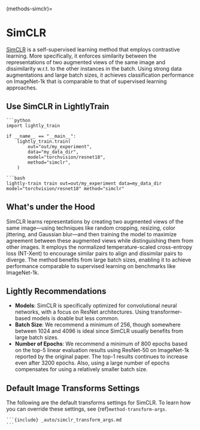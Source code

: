 (methods-simclr)=

# SimCLR

[SimCLR](https://arxiv.org/abs/2002.05709) is a self-supervised learning method that employs contrastive learning. More specifically, it enforces similarity between the representations of two augmented views of the same image and dissimilarity w.r.t. to the other instances in the batch. Using strong data augmentations and large batch sizes, it achieves classification performance on ImageNet-1k that is comparable to that of supervised learning approaches.

## Use SimCLR in LightlyTrain

````{tab} Python
```python
import lightly_train

if __name__ == "__main__":
    lightly_train.train(
        out="out/my_experiment", 
        data="my_data_dir",
        model="torchvision/resnet18",
        method="simclr",
    )
````

````{tab} Command Line
```bash
lightly-train train out=out/my_experiment data=my_data_dir model="torchvision/resnet18" method="simclr"
````

## What's under the Hood

SimCLR learns representations by creating two augmented views of the same image—using techniques like random cropping, resizing, color jittering, and Gaussian blur—and then training the model to maximize agreement between these augmented views while distinguishing them from other images. It employs the normalized temperature-scaled cross-entropy loss (NT-Xent) to encourage similar pairs to align and dissimilar pairs to diverge. The method benefits from large batch sizes, enabling it to achieve performance comparable to supervised learning on benchmarks like ImageNet-1k.

## Lightly Recommendations

- **Models**: SimCLR is specifically optimized for convolutional neural networks, with a focus on ResNet architectures. Using transformer-based models is doable but less common.
- **Batch Size**: We recommend a minimum of 256, though somewhere between 1024 and 4096 is ideal since SimCLR usually benefits from large batch sizes.
- **Number of Epochs**: We recommend a minimum of 800 epochs based on the top-5 linear evaluation results using ResNet-50 on ImageNet-1k reported by the original paper. The top-1 results continues to increase even after 3200 epochs. Also, using a large number of epochs compensates for using a relatively smaller batch size.

## Default Image Transforms Settings

The following are the default transforms settings for SimCLR. To learn how you can override these settings, see {ref}`method-transform-args`.

````{dropdown} Default Image Transforms
```{include} _auto/simclr_transform_args.md
```
````
